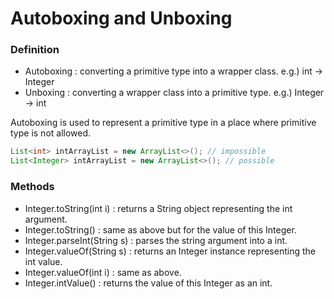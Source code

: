 
# Autoboxing and Unboxing

### Definition
* Autoboxing : converting a primitive type into a wrapper class. e.g.) int -> Integer
* Unboxing : converting a wrapper class into a primitive type. e.g.) Integer -> int  

Autoboxing is used to represent a primitive type in a place where primitive type is not allowed.
```java
List<int> intArrayList = new ArrayList<>(); // impossible
List<Integer> intArrayList = new ArrayList<>(); // possible
```

### Methods
* Integer.toString(int i) : returns a String object representing the int argument.
* Integer.toString() : same as above but for the value of this Integer.
* Integer.parseInt(String s) : parses the string argument into a int.
* Integer.valueOf(String s) : returns an Integer instance representing the int value. 
* Integer.valueOf(int i) : same as above.
* Integer.intValue() : returns the value of this Integer as an int.
